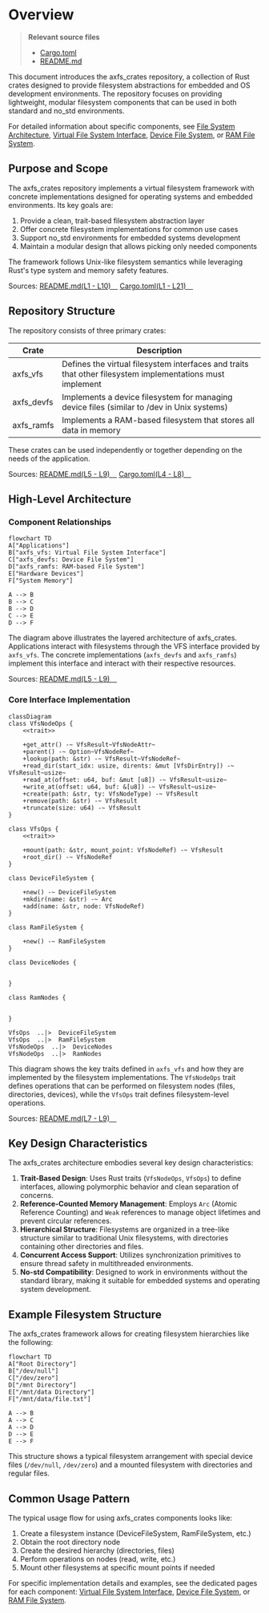 # Overview

> **Relevant source files**
> * [Cargo.toml](https://github.com/arceos-org/axfs_crates/blob/0b21a163/Cargo.toml)
> * [README.md](https://github.com/arceos-org/axfs_crates/blob/0b21a163/README.md)

This document introduces the axfs_crates repository, a collection of Rust crates designed to provide filesystem abstractions for embedded and OS development environments. The repository focuses on providing lightweight, modular filesystem components that can be used in both standard and no_std environments.

For detailed information about specific components, see [File System Architecture](/arceos-org/axfs_crates/2-file-system-architecture), [Virtual File System Interface](/arceos-org/axfs_crates/2.1-virtual-file-system-interface-(axfs_vfs)), [Device File System](/arceos-org/axfs_crates/3-device-file-system-(axfs_devfs)), or [RAM File System](/arceos-org/axfs_crates/4-ram-file-system-(axfs_ramfs)).

## Purpose and Scope

The axfs_crates repository implements a virtual filesystem framework with concrete implementations designed for operating systems and embedded environments. Its key goals are:

1. Provide a clean, trait-based filesystem abstraction layer
2. Offer concrete filesystem implementations for common use cases
3. Support no_std environments for embedded systems development
4. Maintain a modular design that allows picking only needed components

The framework follows Unix-like filesystem semantics while leveraging Rust's type system and memory safety features.

Sources: [README.md(L1 - L10)&emsp;](https://github.com/arceos-org/axfs_crates/blob/0b21a163/README.md#L1-L10) [Cargo.toml(L1 - L21)&emsp;](https://github.com/arceos-org/axfs_crates/blob/0b21a163/Cargo.toml#L1-L21)

## Repository Structure

The repository consists of three primary crates:

|Crate|Description|
| --- | --- |
|axfs_vfs|Defines the virtual filesystem interfaces and traits that other filesystem implementations must implement|
|axfs_devfs|Implements a device filesystem for managing device files (similar to /dev in Unix systems)|
|axfs_ramfs|Implements a RAM-based filesystem that stores all data in memory|

These crates can be used independently or together depending on the needs of the application.

Sources: [README.md(L5 - L9)&emsp;](https://github.com/arceos-org/axfs_crates/blob/0b21a163/README.md#L5-L9) [Cargo.toml(L4 - L8)&emsp;](https://github.com/arceos-org/axfs_crates/blob/0b21a163/Cargo.toml#L4-L8)

## High-Level Architecture

### Component Relationships

```mermaid
flowchart TD
A["Applications"]
B["axfs_vfs: Virtual File System Interface"]
C["axfs_devfs: Device File System"]
D["axfs_ramfs: RAM-based File System"]
E["Hardware Devices"]
F["System Memory"]

A --> B
B --> C
B --> D
C --> E
D --> F
```

The diagram above illustrates the layered architecture of axfs_crates. Applications interact with filesystems through the VFS interface provided by `axfs_vfs`. The concrete implementations (`axfs_devfs` and `axfs_ramfs`) implement this interface and interact with their respective resources.

Sources: [README.md(L5 - L9)&emsp;](https://github.com/arceos-org/axfs_crates/blob/0b21a163/README.md#L5-L9)

### Core Interface Implementation

```mermaid
classDiagram
class VfsNodeOps {
    <<trait>>
    
    +get_attr() -~ VfsResult~VfsNodeAttr~
    +parent() -~ Option~VfsNodeRef~
    +lookup(path: &str) -~ VfsResult~VfsNodeRef~
    +read_dir(start_idx: usize, dirents: &mut [VfsDirEntry]) -~ VfsResult~usize~
    +read_at(offset: u64, buf: &mut [u8]) -~ VfsResult~usize~
    +write_at(offset: u64, buf: &[u8]) -~ VfsResult~usize~
    +create(path: &str, ty: VfsNodeType) -~ VfsResult
    +remove(path: &str) -~ VfsResult
    +truncate(size: u64) -~ VfsResult
}

class VfsOps {
    <<trait>>
    
    +mount(path: &str, mount_point: VfsNodeRef) -~ VfsResult
    +root_dir() -~ VfsNodeRef
}

class DeviceFileSystem {
    
    +new() -~ DeviceFileSystem
    +mkdir(name: &str) -~ Arc
    +add(name: &str, node: VfsNodeRef)
}

class RamFileSystem {
    
    +new() -~ RamFileSystem
}

class DeviceNodes {
    
    
}

class RamNodes {
    
    
}

VfsOps  ..|>  DeviceFileSystem
VfsOps  ..|>  RamFileSystem
VfsNodeOps  ..|>  DeviceNodes
VfsNodeOps  ..|>  RamNodes
```

This diagram shows the key traits defined in `axfs_vfs` and how they are implemented by the filesystem implementations. The `VfsNodeOps` trait defines operations that can be performed on filesystem nodes (files, directories, devices), while the `VfsOps` trait defines filesystem-level operations.

Sources: [README.md(L7 - L9)&emsp;](https://github.com/arceos-org/axfs_crates/blob/0b21a163/README.md#L7-L9)

## Key Design Characteristics

The axfs_crates architecture embodies several key design characteristics:

1. **Trait-Based Design**: Uses Rust traits (`VfsNodeOps`, `VfsOps`) to define interfaces, allowing polymorphic behavior and clean separation of concerns.
2. **Reference-Counted Memory Management**: Employs `Arc` (Atomic Reference Counting) and `Weak` references to manage object lifetimes and prevent circular references.
3. **Hierarchical Structure**: Filesystems are organized in a tree-like structure similar to traditional Unix filesystems, with directories containing other directories and files.
4. **Concurrent Access Support**: Utilizes synchronization primitives to ensure thread safety in multithreaded environments.
5. **No-std Compatibility**: Designed to work in environments without the standard library, making it suitable for embedded systems and operating system development.

## Example Filesystem Structure

The axfs_crates framework allows for creating filesystem hierarchies like the following:

```mermaid
flowchart TD
A["Root Directory"]
B["/dev/null"]
C["/dev/zero"]
D["/mnt Directory"]
E["/mnt/data Directory"]
F["/mnt/data/file.txt"]

A --> B
A --> C
A --> D
D --> E
E --> F
```

This structure shows a typical filesystem arrangement with special device files (`/dev/null`, `/dev/zero`) and a mounted filesystem with directories and regular files.

## Common Usage Pattern

The typical usage flow for using axfs_crates components looks like:

1. Create a filesystem instance (DeviceFileSystem, RamFileSystem, etc.)
2. Obtain the root directory node
3. Create the desired hierarchy (directories, files)
4. Perform operations on nodes (read, write, etc.)
5. Mount other filesystems at specific mount points if needed

For specific implementation details and examples, see the dedicated pages for each component: [Virtual File System Interface](/arceos-org/axfs_crates/2.1-virtual-file-system-interface-(axfs_vfs)), [Device File System](/arceos-org/axfs_crates/3-device-file-system-(axfs_devfs)), or [RAM File System](/arceos-org/axfs_crates/4-ram-file-system-(axfs_ramfs)).